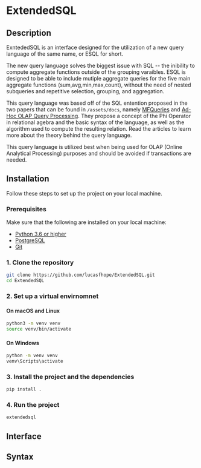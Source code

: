 # ExtendedSQL

## Description

ExntededSQL is an interface designed for the utilization of a new query language of the same name, or ESQL for short.

The new query language solves the biggest issue with SQL -- the inibility to compute aggregate functions outside of the grouping varaibles. ESQL is designed to be able to include mutiple aggregate queries for the five main aggregate functions (sum,avg,min,max,count), without the need of nested subqueries and repetitive selection, grouping, and aggregation.

This query language was based off of the SQL entention proposed in the two papers that can be found in `/assets/docs`, namely [MFQueries](/assets/docs/MFQueries.pdf) and [Ad-Hoc OLAP Query Processing](/assets/docs/Ad-Hoc_OLAP_Query_Processing.pdf). They propose a concept of the Phi Operator in relational agebra and the basic syntax of the language, as well as the algorithm used to compute the resulting relation. Read the articles to learn more about the theory behind the query language.

This query language is utilized best when being used for OLAP (Online Analytical Processing) purposes and should be avoided if transactions are needed.


## Installation

Follow these steps to set up the project on your local machine.


### Prerequisites

Make sure that the following are installed on your local machine:

- [Python 3.6 or higher](https://www.python.org/downloads/)
- [PostgreSQL](https://www.postgresql.org/download/)
- [Git](https://git-scm.com/downloads)

### 1. Clone the repository
```sh
git clone https://github.com/lucasfhope/ExtendedSQL.git
cd ExtendedSQL
```

### 2. Set up a virtual envirnomnet

#### On macOS and Linux
```sh
python3 -m venv venv
source venv/bin/activate
```

#### On Windows
```sh
python -m venv venv
venv\Scripts\activate
```

### 3. Install the project and the dependencies
```sh
pip install .
```

### 4. Run the project
```sh
extendedsql
```

## Interface

## Syntax


